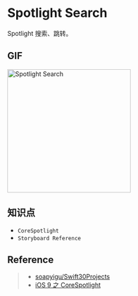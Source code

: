 # Spotlight Search

Spotlight 搜索、跳转。

## GIF

<img src="https://user-images.githubusercontent.com/9289792/37966087-e4503544-31f9-11e8-8ce3-e8cf7b4e0c71.gif" alt="Spotlight Search" width="280" />

## 知识点
- `CoreSpotlight`
- `Storyboard Reference`

## Reference

> - [soapyigu/Swift30Projects](https://github.com/soapyigu/Swift30Projects)
> - [iOS 9 之 CoreSpotlight](https://www.jianshu.com/p/9c3c1b7a777b)

